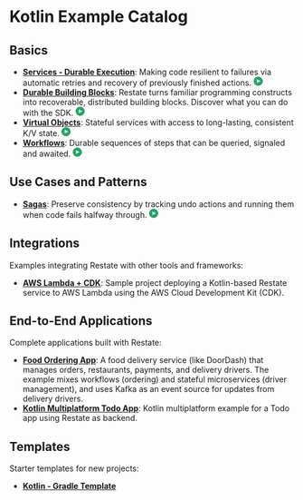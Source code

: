# Kotlin Example Catalog

## Basics

- **[Services - Durable Execution](basics)**: Making code resilient to failures via automatic retries and recovery of previously finished actions. [<img src="https://raw.githubusercontent.com/restatedev/img/refs/heads/main/play-button.svg" width="16" height="16">](basics/src/main/kotlin/durable_execution/SubscriptionService.kt)
- **[Durable Building Blocks](basics)**: Restate turns familiar programming constructs into recoverable, distributed building blocks. Discover what you can do with the SDK. [<img src="https://raw.githubusercontent.com/restatedev/img/refs/heads/main/play-button.svg" width="16" height="16">](basics/src/main/kotlin/building_blocks/MyService.kt)
- **[Virtual Objects](basics)**: Stateful services with access to long-lasting, consistent K/V state.  [<img src="https://raw.githubusercontent.com/restatedev/img/refs/heads/main/play-button.svg" width="16" height="16">](basics/src/main/kotlin/virtual_objects/GreeterObject.kt)
- **[Workflows](basics)**: Durable sequences of steps that can be queried, signaled and awaited. [<img src="https://raw.githubusercontent.com/restatedev/img/refs/heads/main/play-button.svg" width="16" height="16">](basics/src/main/kotlin/workflows/SignupWorkflow.kt)

## Use Cases and Patterns

- **[Sagas](patterns-use-cases/README.md#sagas)**: Preserve consistency by tracking undo actions and running them when code fails halfway through. [<img src="https://raw.githubusercontent.com/restatedev/img/refs/heads/main/play-button.svg" width="16" height="16">](patterns-use-cases/src/main/kotlin/my/example/sagas/BookingWorkflow.kt)

## Integrations

Examples integrating Restate with other tools and frameworks:

- **[AWS Lambda + CDK](integrations/kotlin-gradle-lambda-cdk)**: Sample project deploying a Kotlin-based Restate service to AWS Lambda using the AWS Cloud Development Kit (CDK).

## End-to-End Applications

Complete applications built with Restate:

- **[Food Ordering App](end-to-end-applications/food-ordering)**: A food delivery service (like DoorDash) that manages orders, restaurants, payments, and delivery drivers. The example mixes workflows (ordering) and stateful microservices (driver management), and uses Kafka as an event source for updates from delivery drivers.
- **[Kotlin Multiplatform Todo App](end-to-end-applications/kmp-android-todo-app)**: Kotlin multiplatform example for a Todo app using Restate as backend.

## Templates

Starter templates for new projects:

- **[Kotlin - Gradle Template](templates/kotlin-gradle)**
